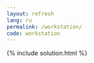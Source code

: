 ```yaml
---
layout: refresh
lang: ru
permalink: /workstation/
code: workstation
---
```

{% include solution.html %}
